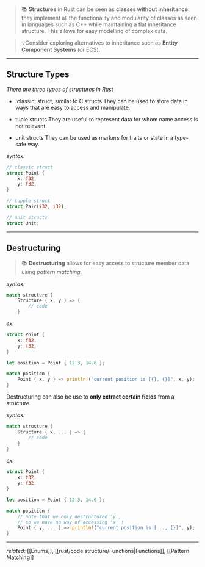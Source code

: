 > 📚 **Structures** in Rust can be seen as **classes without inheritance**: they implement all the functionality and modularity of classes as seen in languages such as C++ while maintaining a flat inheritance structure. This allows for easy modelling of complex data.

> 💡Consider exploring alternatives to inheritance such as **Entity Component Systems** (or ECS).

---

## Structure Types
*There are three types of structures in Rust*

- 'classic' struct, similar to C structs
	They can be used to store data in ways that are easy to access and manipulate.
  
- tuple structs
	They are useful to represent data for whom name access is not relevant.
  
- unit structs
	They can be used as markers for traits or state in a type-safe way.

*syntax:*
```rust
// classic struct
struct Point {
	x: f32,
	y: f32,
}

// tupple struct
struct Pair(i32, i32);

// unit structs 
struct Unit;
```

---

## Destructuring

> 📚 **Destructuring** allows for easy access to structure member data using *pattern matching*.

*syntax:*
```rust
match structure {
	Structure { x, y } => {
		// code
	}
```

*ex:*
```rust
struct Point {
	x: f32,
	y: f32,
}

let position = Point { 12.3, 14.6 };

match position {
	Point { x, y } => println!("current position is [{}, {}]", x, y);
}
```

Destructuring can also be use to **only extract certain fields** from a structure.

*syntax:*
```rust
match structure {
	Structure { x, ... } => {
		// code
	}
}
```

*ex:*
```rust
struct Point {
	x: f32,
	y: f32,
}

let position = Point { 12.3, 14.6 };

match position {
	// note that we only destructured 'y', 
	// so we have no way of accessing 'x' !
	Point { y, ... } => println!("current position is [..., {}]", y);
}
```

---
*related:* [[Enums]], [[rust/code structure/Functions|Functions]], [[Pattern Matching]]